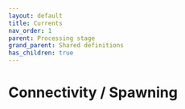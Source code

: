 ```yaml
---
layout: default
title: Currents
nav_order: 1
parent: Processing stage
grand_parent: Shared definitions
has_children: true
---
```


# Connectivity / Spawning
<!-- 
{: .no_toc .text-delta }
* TOC
{:toc} -->